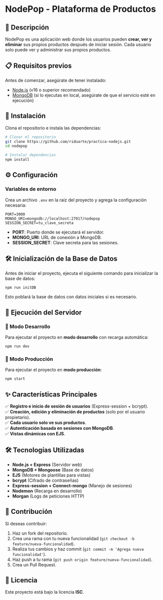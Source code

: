 # NodePop - Plataforma de Productos

## 📌 Descripción

NodePop es una aplicación web donde los usuarios pueden **crear, ver y eliminar** sus propios productos después de iniciar sesión. Cada usuario solo puede ver y administrar sus propios productos.

## 📋 Requisitos previos

Antes de comenzar, asegúrate de tener instalado:

- [Node.js](https://nodejs.org/) (v16 o superior recomendado)
- [MongoDB](https://www.mongodb.com/) (si lo ejecutas en local, asegúrate de que el servicio esté en ejecución)

## 🚀 Instalación

Clona el repositorio e instala las dependencias:

```sh
# Clonar el repositorio
git clone https://github.com/riduarte/practica-nodejs.git
cd nodepop

# Instalar dependencias
npm install
```

## ⚙️ Configuración

### Variables de entorno

Crea un archivo `.env` en la raíz del proyecto y agrega la configuración necesaria:

```env
PORT=3000
MONGO_URI=mongodb://localhost:27017/nodepop
SESSION_SECRET=tu_clave_secreta
```

- **PORT**: Puerto donde se ejecutará el servidor.
- **MONGO\_URI**: URL de conexión a MongoDB.
- **SESSION\_SECRET**: Clave secreta para las sesiones.

## 🛠 Inicialización de la Base de Datos

Antes de iniciar el proyecto, ejecuta el siguiente comando para inicializar la base de datos:

```sh
npm run initDB
```

Esto poblará la base de datos con datos iniciales si es necesario.

## 🚦 Ejecución del Servidor

### 🔧 Modo Desarrollo

Para ejecutar el proyecto en **modo desarrollo** con recarga automática:

```sh
npm run dev
```

### 🚀 Modo Producción

Para ejecutar el proyecto en **modo producción**:

```sh
npm start
```

## ✨ Características Principales

✅ **Registro e inicio de sesión de usuarios** (Express-session + bcrypt).\
✅ **Creación, edición y eliminación de productos** (solo por el usuario propietario).\
✅ **Cada usuario solo ve sus productos**.\
✅ **Autenticación basada en sesiones con MongoDB**.\
✅ **Vistas dinámicas con EJS**.

## 🛠 Tecnologías Utilizadas

- **Node.js + Express** (Servidor web)
- **MongoDB + Mongoose** (Base de datos)
- **EJS** (Motores de plantillas para vistas)
- **bcrypt** (Cifrado de contraseñas)
- **Express-session + Connect-mongo** (Manejo de sesiones)
- **Nodemon** (Recarga en desarrollo)
- **Morgan** (Logs de peticiones HTTP)

## 👥 Contribución

Si deseas contribuir:

1. Haz un fork del repositorio.
2. Crea una rama con tu nueva funcionalidad (`git checkout -b feature/nueva-funcionalidad`).
3. Realiza tus cambios y haz commit (`git commit -m 'Agrega nueva funcionalidad'`).
4. Haz push a tu rama (`git push origin feature/nueva-funcionalidad`).
5. Crea un Pull Request.

## 📜 Licencia

Este proyecto está bajo la licencia **ISC**.
